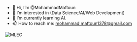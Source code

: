 - 👋 Hi, I’m @MohammadMaftoun
- 👀 I’m interested in (Data Science/AI/Web Development)
- 🌱 I’m currently learning AI.
- 📫 How to reach me: mohammad.maftoun1378@gmail.com

![MLEG](https://miro.medium.com/v2/resize:fit:1400/1*WLTLWPqkk_d9dZUI-EPnrg.jpeg)
